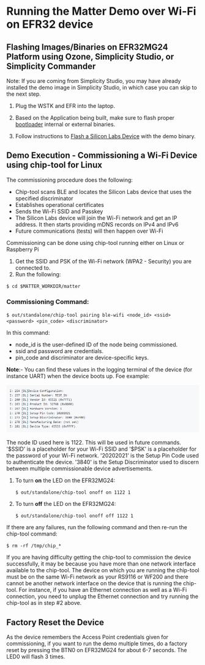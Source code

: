 # Running the Matter Demo over Wi-Fi on EFR32 device

## Flashing Images/Binaries on EFR32MG24 Platform using Ozone, Simplicity Studio, or Simplicity Commander

Note: If you are coming from Simplicity Studio, you may have already installed
the demo image in Simplicity Studio, in which case you can skip to the
next step.

1.  Plug the WSTK and EFR into the laptop.

2.  Based on the Application being built, make sure to flash proper [bootloader]( /matter/<docspace-docleaf-version>/matter-prerequisites/matter-artifacts#matter-bootloader-binaries) internal or external binaries. 

3.  Follow instructions to [Flash a Silicon Labs Device](/matter/<docspace-docleaf-version>/matter-references) with the demo binary.

## Demo Execution - Commissioning a Wi-Fi Device using chip-tool for Linux

The commissioning procedure does the following:

- Chip-tool scans BLE and locates the Silicon Labs device that uses the
specified discriminator
- Establishes operational certificates
- Sends the Wi-Fi SSID and Passkey
- The Silicon Labs device will join the Wi-Fi network and get an IP address.
It then starts providing mDNS records on IPv4 and IPv6
- Future communications (tests) will then happen over Wi-Fi

Commissioning can be done using chip-tool running either on Linux or Raspberry Pi

1. Get the SSID and PSK of the Wi-Fi network (WPA2 - Security) you are connected
   to.
2. Run the following:

```shell
$ cd $MATTER_WORKDIR/matter
```

### Commissioning Command:

```shell
$ out/standalone/chip-tool pairing ble-wifi <node_id> <ssid> <password> <pin_code> <discriminator>
```

In this command:
 - node_id is the user-defined ID of the node being commissioned.
 - ssid and password are credentials.
 - pin_code and discriminator are device-specific keys.

  **Note**:- You can find these values in the logging terminal of the device (for instance UART) when the device boots up. Foe example:

![Silicon Labs - design](./images/device-configuration.png)

The node ID used here is 1122. This will be used in future commands.
'\$SSID' is a placeholder for your Wi-Fi SSID and '\$PSK' is a placeholder
for the password of your Wi-Fi network. '20202021' is the Setup Pin Code used to authenticate the device. '3840' is the Setup Discriminator used to discern between multiple commissionable device advertisements.

1. To turn **on** the LED on the EFR32MG24:

    ```shell
    $ out/standalone/chip-tool onoff on 1122 1
    ```

2. To turn **off** the LED on the EFR32MG24:

    ```shell
    $ out/standalone/chip-tool onoff off 1122 1
    ```

If there are any failures, run the following command and then re-run the
chip-tool command:

```shell
$ rm -rf /tmp/chip_*
```

If you are having difficulty getting the chip-tool to commission the device
successfully, it may be because you have more than one network interface
available to the chip-tool. The device on which you are running the chip-tool
must be on the same Wi-Fi network as your RS9116 or WF200 and there cannot be
another network interface on the device that is running the chip-tool. For
instance, if you have an Ethernet connection as well as a Wi-Fi connection, you
need to unplug the Ethernet connection and try running the chip-tool as in step
#2 above.

## Factory Reset the Device
As the device remembers the Access Point credentials given for commissioning, if
you want to run the demo multiple times, do a factory reset by pressing the BTN0
on EFR32MG24 for about 6-7 seconds. The LED0 will flash 3 times.